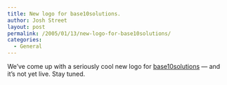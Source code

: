 ```yaml
---
title: New logo for base10solutions.
author: Josh Street
layout: post
permalink: /2005/01/13/new-logo-for-base10solutions/
categories:
  - General
---
```

We&#8217;ve come up with a seriously cool new logo for [base10solutions][1] &#8212; and it&#8217;s not yet live. Stay tuned.

 [1]: http://www.base10solutions.com.au/